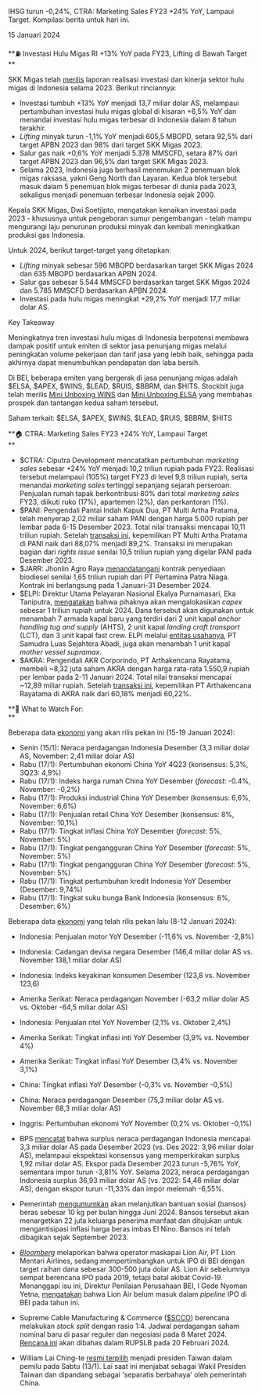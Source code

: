 IHSG turun -0,24%, CTRA: Marketing Sales FY23 +24% YoY, Lampaui Target. Kompilasi berita untuk hari ini.

15 Januari 2024

**⛽ Investasi Hulu Migas RI +13% YoY pada FY23, Lifting di Bawah Target  
**

SKK Migas telah [merilis](https://www.youtube.com/watch?v=pDfyYkHHKXY) laporan realisasi investasi dan kinerja sektor hulu migas di Indonesia selama 2023. Berikut rinciannya:

- Investasi tumbuh +13% YoY menjadi 13,7 miliar dolar AS, melampaui pertumbuhan investasi hulu migas global di kisaran +6,5% YoY dan menandai investasi hulu migas terbesar di Indonesia dalam 8 tahun terakhir.
- _Lifting_ minyak turun -1,1% YoY menjadi 605,5 MBOPD, setara 92,5% dari target APBN 2023 dan 98% dari target SKK Migas 2023.
- Salur gas naik +0,6% YoY menjadi 5.378 MMSCFD, setara 87% dari target APBN 2023 dan 96,5% dari target SKK Migas 2023.
- Selama 2023, Indonesia juga berhasil menemukan 2 penemuan blok migas raksasa, yakni Geng North dan Layaran. Kedua blok tersebut masuk dalam 5 penemuan blok migas terbesar di dunia pada 2023, sekaligus menjadi penemuan terbesar Indonesia sejak 2000.

Kepala SKK Migas, Dwi Soetjipto, mengatakan kenaikan investasi pada 2023 - khususnya untuk pengeboran sumur pengembangan - telah mampu mengurangi laju penurunan produksi minyak dan kembali meningkatkan produksi gas Indonesia.

Untuk 2024, berikut target-target yang ditetapkan:

- _Lifting_ minyak sebesar 596 MBOPD berdasarkan target SKK Migas 2024 dan 635 MBOPD berdasarkan APBN 2024.
- Salur gas sebesar 5.544 MMSCFD berdasarkan target SKK Migas 2024 dan 5.785 MMSCFD berdasarkan APBN 2024.
- Investasi pada hulu migas meningkat +29,2% YoY menjadi 17,7 miliar dolar AS.

Key Takeaway

Meningkatnya tren investasi hulu migas di Indonesia berpotensi membawa dampak positif untuk emiten di sektor jasa penunjang migas melalui peningkatan volume pekerjaan dan tarif jasa yang lebih baik, sehingga pada akhirnya dapat menumbuhkan pendapatan dan laba bersih.

Di BEI, beberapa emiten yang bergerak di jasa penunjang migas adalah $ELSA, $APEX, $WINS, $LEAD, $RUIS, $BBRM, dan $HITS. Stockbit juga telah merilis [Mini Unboxing WINS](https://emailer.stockbit.com/t/c/1bdc3994-55af-4cd4-bb01-7cdd9f3b51fc/00000000-0000-4000-8000-000000000001) dan [Mini Unboxing ELSA](https://emailer.stockbit.com/t/c/bdc5d9bd-0905-48b7-8ab4-48cb5f3a0898/00000000-0000-4000-8000-000000000001) yang membahas prospek dan tantangan kedua saham tersebut.

Saham terkait: $ELSA, $APEX, $WINS, $LEAD, $RUIS, $BBRM, $HITS[]()

**🏠 CTRA: Marketing Sales FY23 +24% YoY, Lampaui Target  
**

- $CTRA: Ciputra Development mencatatkan pertumbuhan _marketing sales_ sebesar +24% YoY menjadi 10,2 triliun rupiah pada FY23. Realisasi tersebut melampaui (105%) target FY23 di level 9,8 triliun rupiah, serta menandai _marketing sales_ tertinggi sepanjang sejarah perseroan. Penjualan rumah tapak berkontribusi 80% dari total _marketing sales_ FY23, diikuti ruko (17%), apartemen (2%), dan perkantoran (1%).
- $PANI: Pengendali Pantai Indah Kapuk Dua, PT Multi Artha Pratama, telah menyerap 2,02 miliar saham PANI dengan harga 5.000 rupiah per lembar pada 6-15 Desember 2023. Total nilai transaksi mencapai 10,11 triliun rupiah. Setelah [transaksi ini](https://www.idx.co.id/StaticData/NewsAndAnnouncement/ANNOUNCEMENTSTOCK/From_EREP/202401/2cbc7a4ae5_97759eef8a.pdf), kepemilikan PT Multi Artha Pratama di PANI naik dari 88,07% menjadi 89,2%. Transaksi ini merupakan bagian dari _rights issue_ senilai 10,5 triliun rupiah yang digelar PANI pada Desember 2023.
- $JARR: Jhonlin Agro Raya [menandatangani](https://www.idx.co.id/StaticData/NewsAndAnnouncement/ANNOUNCEMENTSTOCK/From_EREP/202401/75a6a33abc_da78910e18.pdf) kontrak penyediaan biodiesel senilai 1,65 triliun rupiah dari PT Pertamina Patra Niaga. Kontrak ini berlangsung pada 1 Januari-31 Desember 2024.
- $ELPI: Direktur Utama Pelayaran Nasional Ekalya Purnamasari, Eka Taniputra, [mengatakan](https://money.kompas.com/read/2024/01/15/093400526/elpi-anggarkan-belanja-modal-rp-1-triliun-untuk-beli-7-kapal-baru) bahwa pihaknya akan mengalokasikan _capex_ sebesar 1 triliun rupiah untuk 2024. Dana tersebut akan digunakan untuk menambah 7 armada kapal baru yang terdiri dari 2 unit kapal _anchor handling tug and supply_ (AHTS), 2 unit kapal _landing craft transport_ (LCT), dan 3 unit kapal fast crew. ELPI melalui [entitas usahanya](https://market.bisnis.com/read/20240115/7/1732353/ekalya-purnamasari-elpi-siapkan-capex-rp1-triliun-2024-mau-tambah-armada), PT Samudra Luas Sejahtera Abadi, juga akan menambah 1 unit kapal _mother vessel supramax_. []()
- $AKRA: Pengendali AKR Corporindo, PT Arthakencana Rayatama, membeli ~8,32 juta saham AKRA dengan harga rata-rata 1.550,9 rupiah per lembar pada 2-11 Januari 2024. Total nilai transaksi mencapai ~12,89 miliar rupiah. Setelah [transaksi ini](https://www.idx.co.id/StaticData/NewsAndAnnouncement/ANNOUNCEMENTSTOCK/From_EREP/202401/9670b8b615_d32e6b7e48.pdf), kepemilikan PT Arthakencana Rayatama di AKRA naik dari 60,18% menjadi 60,22%.

**👀 What to Watch For:  
**

Beberapa data [ekonomi](https://tradingeconomics.com/calendar) yang akan rilis pekan ini (15-19 Januari 2024):

- Senin (15/1): Neraca perdagangan Indonesia Desember (3,3 miliar dolar AS, November: 2,41 miliar dolar AS)
- Rabu (17/1): Pertumbuhan ekonomi China YoY 4Q23 (konsensus: 5,3%, 3Q23: 4,9%)
- Rabu (17/1): Indeks harga rumah China YoY Desember (_forecast_: -0.4%, November: -0,2%)
- Rabu (17/1): Produksi industrial China YoY Desember (konsensus: 6,6%, November: 6,6%)
- Rabu (17/1): Penjualan retail China YoY Desember (konsensus: 8%, November: 10,1%)
- Rabu (17/1): Tingkat inflasi China YoY Desember (_forecast_: 5%, November: 5%)
- Rabu (17/1): Tingkat pengangguran China YoY Desember (_forecast_: 5%, November: 5%)
- Rabu (17/1): Tingkat pengangguran China YoY Desember (_forecast_: 5%, November: 5%)
- Rabu (17/1): Tingkat pertumbuhan kredit Indonesia YoY Desember (Desember: 9,74%)
- Rabu (17/1): Tingkat suku bunga Bank Indonesia (konsensus: 6%, Desember: 6%)

Beberapa data [ekonomi](https://tradingeconomics.com/calendar) yang telah rilis pekan lalu (8-12 Januari 2024):

- Indonesia: Penjualan motor YoY Desember (-11,6% vs. November -2,8%)
- Indonesia: Cadangan devisa negara Desember (146,4 miliar dolar AS vs. November 138,1 miliar dolar AS)
- Indonesia: Indeks keyakinan konsumen Desember (123,8 vs. November 123,6)
- Amerika Serikat: Neraca perdagangan November (-63,2 miliar dolar AS vs. Oktober -64,5 miliar dolar AS)
- Indonesia: Penjualan ritel YoY November (2,1% vs. Oktober 2,4%)
- Amerika Serikat: Tingkat inflasi inti YoY Desember (3,9% vs. November 4%)
- Amerika Serikat: Tingkat inflasi YoY Desember (3,4% vs. November 3,1%)
- China: Tingkat inflasi YoY Desember (-0,3% vs. November -0,5%)
- China: Neraca perdagangan Desember (75,3 miliar dolar AS vs. November 68,3 miliar dolar AS)
- Inggris: Pertumbuhan ekonomi YoY November (0,2% vs. Oktober -0,1%)

- BPS [mencatat](https://www.bps.go.id/id/pressrelease/2024/01/15/2298/ekspor-desember-2023-mencapai-us-22-41-miliar--naik-1-89-persen-dibanding-november-2023-dan-impor-desember-2023-senilai-us-19-11-miliar--turun-2-45-persen-dibanding-november-2023.html) bahwa surplus neraca perdagangan Indonesia mencapai 3,3 miliar dolar AS pada Desember 2023 (vs. Des 2022: 3,96 miliar dolar AS), melampaui ekspektasi konsensus yang memperkirakan surplus 1,92 miliar dolar AS. Ekspor pada Desember 2023 turun -5,76% YoY, sementara impor turun -3,81% YoY. Selama 2023, neraca perdagangan Indonesia surplus 36,93 miliar dolar AS (vs. 2022: 54,46 miliar dolar AS), dengan ekspor turun -11,33% dan impor melemah -6,55%.
- Pemerintah [mengumumkan](https://katadata.co.id/ferrika/finansial/65a469645584b/jokowi-lanjutkan-bansos-beras-hingga-juni-2024-sasar-22-juta-keluarga#google_vignette) akan melanjutkan bantuan sosial (bansos) beras sebesar 10 kg per bulan hingga Juni 2024. Bansos tersebut akan menargetkan 22 juta keluarga penerima manfaat dan ditujukan untuk mengantisipasi inflasi harga beras imbas El Nino. Bansos ini telah dibagikan sejak September 2023.
- _[Bloomberg](https://www.bnnbloomberg.ca/lion-air-considers-reviving-500-million-indonesian-ipo-sources-say-1.2021103)_ melaporkan bahwa operator maskapai Lion Air, PT Lion Mentari Airlines, sedang mempertimbangkan untuk IPO di BEI dengan target raihan dana sebesar 300-500 juta dolar AS. Lion Air sebelumnya sempat berencana IPO pada 2019, tetapi batal akibat Covid-19. Menanggapi isu ini, Direktur Penilaian Perusahaan BEI, I Gede Nyoman Yetna, [mengatakan](https://emailer.stockbit.com/t/c/b9d6e0bd-4dca-4526-8da4-d538b30bfbc1/018c905c-b4c9-47d2-4402-b795e6644c8b) bahwa Lion Air belum masuk dalam _pipeline_ IPO di BEI pada tahun ini.
- Supreme Cable Manufacturing & Commerce ([$SCCO](https://emailer.stockbit.com/t/c/76757890-9fce-4f5a-8ab3-ef3813d1be52/018c905c-b4c9-47d2-4402-b795e6644c8b)) berencana melakukan _stock split_ dengan rasio 1:4. Jadwal perdagangan saham nominal baru di pasar reguler dan negosiasi pada 8 Maret 2024. [Rencana ini](https://emailer.stockbit.com/t/c/bc14530a-4e27-4471-bf25-d88740935df4/018c905c-b4c9-47d2-4402-b795e6644c8b) akan dibahas dalam RUPSLB pada 20 Februari 2024.
- William Lai Ching-te [resmi terpilih](https://emailer.stockbit.com/t/c/41e9a1af-1b66-4d1d-81bb-cb007bf1676f/018c905c-b4c9-47d2-4402-b795e6644c8b) menjadi presiden Taiwan dalam pemilu pada Sabtu (13/1). Lai saat ini menjabat sebagai Wakil Presiden Taiwan dan dipandang sebagai 'separatis berbahaya' oleh pemerintah China.
